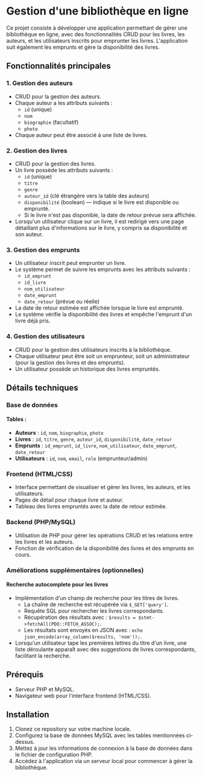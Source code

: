 # Gestion d'une bibliothèque en ligne

Ce projet consiste à développer une application permettant de gérer une bibliothèque en ligne, avec des fonctionnalités CRUD pour les livres, les auteurs, et les utilisateurs inscrits pour emprunter les livres. L'application suit également les emprunts et gère la disponibilité des livres.

## Fonctionnalités principales

### 1. Gestion des auteurs
- CRUD pour la gestion des auteurs.
- Chaque auteur a les attributs suivants :
  - `id` (unique)
  - `nom`
  - `biographie` (facultatif)
  - `photo`
- Chaque auteur peut être associé à une liste de livres.

### 2. Gestion des livres
- CRUD pour la gestion des livres.
- Un livre possède les attributs suivants :
  - `id` (unique)
  - `titre`
  - `genre`
  - `auteur_id` (clé étrangère vers la table des auteurs)
  - `disponibilité` (boolean) — indique si le livre est disponible ou emprunté.
  - Si le livre n'est pas disponible, la date de retour prévue sera affichée.
- Lorsqu'un utilisateur clique sur un livre, il est redirigé vers une page détaillant plus d'informations sur le livre, y compris sa disponibilité et son auteur.

### 3. Gestion des emprunts
- Un utilisateur inscrit peut emprunter un livre.
- Le système permet de suivre les emprunts avec les attributs suivants :
  - `id_emprunt`
  - `id_livre`
  - `nom_utilisateur`
  - `date_emprunt`
  - `date_retour` (prévue ou réelle)
- La date de retour estimée est affichée lorsque le livre est emprunté.
- Le système vérifie la disponibilité des livres et empêche l'emprunt d'un livre déjà pris.

### 4. Gestion des utilisateurs
- CRUD pour la gestion des utilisateurs inscrits à la bibliothèque.
- Chaque utilisateur peut être soit un emprunteur, soit un administrateur (pour la gestion des livres et des emprunts).
- Un utilisateur possède un historique des livres empruntés.

## Détails techniques

### Base de données
#### Tables :
- **Auteurs** : `id`, `nom`, `biographie`, `photo`
- **Livres** : `id`, `titre`, `genre`, `auteur_id`, `disponibilité`, `date_retour`
- **Emprunts** : `id_emprunt`, `id_livre`, `nom_utilisateur`, `date_emprunt`, `date_retour`
- **Utilisateurs** : `id`, `nom`, `email`, `role` (emprunteur/admin)

### Frontend (HTML/CSS)
- Interface permettant de visualiser et gérer les livres, les auteurs, et les utilisateurs.
- Pages de détail pour chaque livre et auteur.
- Tableau des livres empruntés avec la date de retour estimée.

### Backend (PHP/MySQL)
- Utilisation de PHP pour gérer les opérations CRUD et les relations entre les livres et les auteurs.
- Fonction de vérification de la disponibilité des livres et des emprunts en cours.

### Améliorations supplémentaires (optionnelles)
#### Recherche autocomplete pour les livres
- Implémentation d'un champ de recherche pour les titres de livres.
  - La chaîne de recherche est récupérée via `$_GET['query']`.
  - Requête SQL pour rechercher les livres correspondants.
  - Récupération des résultats avec : `$results = $stmt->fetchAll(PDO::FETCH_ASSOC);`.
  - Les résultats sont envoyés en JSON avec : `echo json_encode(array_column($results, 'nom'));`.
- Lorsqu'un utilisateur tape les premières lettres du titre d'un livre, une liste déroulante apparaît avec des suggestions de livres correspondants, facilitant la recherche.

## Prérequis

- Serveur PHP et MySQL.
- Navigateur web pour l'interface frontend (HTML/CSS).

## Installation

1. Clonez ce repository sur votre machine locale.
2. Configurez la base de données MySQL avec les tables mentionnées ci-dessus.
3. Mettez à jour les informations de connexion à la base de données dans le fichier de configuration PHP.
4. Accédez à l'application via un serveur local pour commencer à gérer la bibliothèque.

